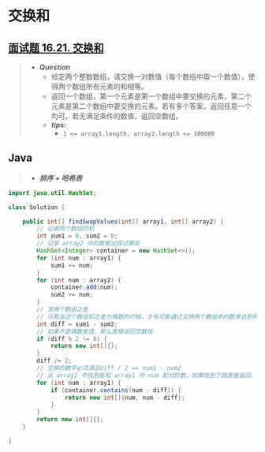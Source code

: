 # 交换和

## [面试题 16.21. 交换和](https://leetcode.cn/problems/sum-swap-lcci/)

> - ***Question***
>   - 给定两个整数数组，请交换一对数值（每个数组中取一个数值），使得两个数组所有元素的和相等。
>   - 返回一个数组，第一个元素是第一个数组中要交换的元素，第二个元素是第二个数组中要交换的元素。若有多个答案，返回任意一个均可。若无满足条件的数值，返回空数组。
>   - ***tips:***
>     - `1 <= array1.length, array2.length <= 100000`

## Java

> - ***排序 + 哈希表***

```java
import java.util.HashSet;

class Solution {

    public int[] findSwapValues(int[] array1, int[] array2) {
        // 记录两个数组的和
        int sum1 = 0, sum2 = 0;
        // 记录 array2 中的数都出现过哪些
        HashSet<Integer> container = new HashSet<>();
        for (int num : array1) {
            sum1 += num;
        }
        for (int num : array2) {
            container.add(num);
            sum2 += num;
        }
        // 求两个数组之差
        // 只有当这个数组和之差为偶数的时候，才有可能通过交换两个数组中的数来达到两个数组和相等的情况，
        int diff = sum1 - sum2;
        // 如果不是偶数差值，那么直接返回空数组
        if (diff % 2 != 0) {
            return new int[]{};
        }
        diff /= 2;
        // 交换的数字必须满足diff / 2 == num1 - num2
        // 从 array2 中找到能和 array1 中 num 配对的数，如果找到了就直接返回，没找到就返回空数组。
        for (int num : array1) {
            if (container.contains(num - diff)) {
                return new int[]{num, num - diff};
            }
        }
        return new int[]{};
    }

}
```
